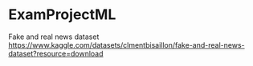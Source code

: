 # ExamProjectML
Fake and real news dataset
https://www.kaggle.com/datasets/clmentbisaillon/fake-and-real-news-dataset?resource=download
